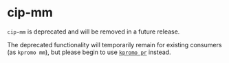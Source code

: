 # cip-mm

`cip-mm` is deprecated and will be removed in a future release.

The deprecated functionality will temporarily remain for existing consumers
(as `kpromo mm`), but please begin to use
[`kpromo pr`](/docs/promotion-pull-requests.md) instead.
